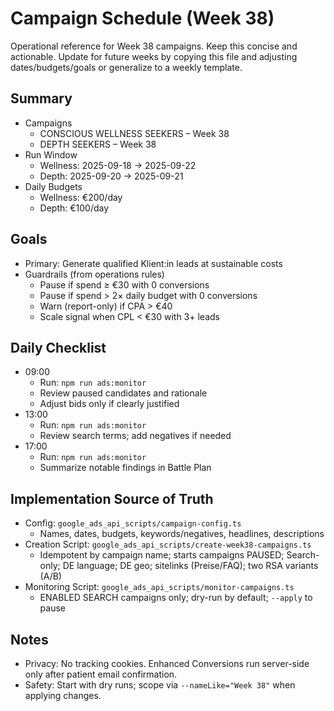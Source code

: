 # Campaign Schedule (Week 38)

Operational reference for Week 38 campaigns. Keep this concise and actionable. Update for future weeks by copying this file and adjusting dates/budgets/goals or generalize to a weekly template.

## Summary

- Campaigns
  - CONSCIOUS WELLNESS SEEKERS – Week 38
  - DEPTH SEEKERS – Week 38
- Run Window
  - Wellness: 2025-09-18 → 2025-09-22
  - Depth:    2025-09-20 → 2025-09-21
- Daily Budgets
  - Wellness: €200/day
  - Depth:    €100/day

## Goals

- Primary: Generate qualified Klient:in leads at sustainable costs
- Guardrails (from operations rules)
  - Pause if spend ≥ €30 with 0 conversions
  - Pause if spend > 2× daily budget with 0 conversions
  - Warn (report-only) if CPA > €40
  - Scale signal when CPL < €30 with 3+ leads

## Daily Checklist

- 09:00
  - Run: `npm run ads:monitor`
  - Review paused candidates and rationale
  - Adjust bids only if clearly justified
- 13:00
  - Run: `npm run ads:monitor`
  - Review search terms; add negatives if needed
- 17:00
  - Run: `npm run ads:monitor`
  - Summarize notable findings in Battle Plan

## Implementation Source of Truth

- Config: `google_ads_api_scripts/campaign-config.ts`
  - Names, dates, budgets, keywords/negatives, headlines, descriptions
- Creation Script: `google_ads_api_scripts/create-week38-campaigns.ts`
  - Idempotent by campaign name; starts campaigns PAUSED; Search-only; DE language; DE geo; sitelinks (Preise/FAQ); two RSA variants (A/B)
- Monitoring Script: `google_ads_api_scripts/monitor-campaigns.ts`
  - ENABLED SEARCH campaigns only; dry-run by default; `--apply` to pause

## Notes

- Privacy: No tracking cookies. Enhanced Conversions run server-side only after patient email confirmation.
- Safety: Start with dry runs; scope via `--nameLike="Week 38"` when applying changes.
